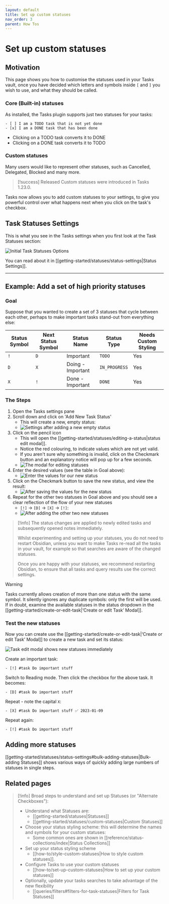 ```yaml
---
layout: default
title: Set up custom statuses
nav_order: 3
parent: How Tos
---
```


# Set up custom statuses

## Motivation

This page shows you how to customise the statuses used in your Tasks vault, once you have decided which letters and symbols inside `[` and `]` you wish to use, and what they should be called.

### Core (Built-in) statuses

As installed, the Tasks plugin supports just two statuses for your tasks:

```text
- [ ] I am a TODO task that is not yet done
- [x] I am a DONE task that has been done
```

- Clicking on a TODO task converts it to DONE
- Clicking on a DONE task converts it to TODO

### Custom statuses

Many users would like to represent other statuses, such as Cancelled, Delegated, Blocked and many more.

> [!success] Released
Custom statuses were introduced in Tasks 1.23.0.

Tasks now allows you to add custom statuses to your settings, to give you powerful control over what happens next when you click on the task's checkbox.

## Task Statuses Settings

This is what you see in the Tasks settings when you first look at the Task Statuses section:

![Initial Task Statuses Options](../images/settings-statuses-initial.png)

You can read about it in [[getting-started/statuses/status-settings|Status Settings]].

---

## Example: Add a set of high priority statuses

### Goal

Suppose that you wanted to create a set of 3 statuses that cycle between each other, perhaps to make important tasks stand-out from everything else:

<!-- placeholder to force blank line before included text --> <!-- include: DocsSamplesForStatuses.test.DefaultStatuses_important-cycle.approved.md -->

| Status Symbol | Next Status Symbol | Status Name | Status Type | Needs Custom Styling |
| ----- | ----- | ----- | ----- | ----- |
| `!` | `D` | Important | `TODO` | Yes |
| `D` | `X` | Doing - Important | `IN_PROGRESS` | Yes |
| `X` | `!` | Done - Important | `DONE` | Yes |

<!-- placeholder to force blank line after included text --> <!-- endInclude -->

### The Steps

1. Open the Tasks settings pane
1. Scroll down and click on 'Add New Task Status'
    - This will create a new, empty status:
    - ![Settings after adding a new empty status](../images/settings-custom-statuses-added-1.png)
1. Click on the pencil icon
    - This will open the [[getting-started/statuses/editing-a-status|status edit modal]].
    - Notice the red colouring, to indicate values which are not yet valid.
    - If you aren't sure why something is invalid, click on the Checkmark button and an explanatory notice will pop up for a few seconds.
    - ![The modal for editing statuses](../images/settings-custom-statuses-dialog-1.png)
1. Enter the desired values (see the table in Goal above):
    - ![Enter the values for our new status](../images/settings-custom-statuses-dialog-2.png)
1. Click on the Checkmark button to save the new status, and view the result:
    - ![After saving the values for the new status](../images/settings-custom-statuses-added.png)
1. Repeat for the other two statuses in Goal above and you should see a clear reflection of the flow of your new statuses
    - `[!]` -> `[D]` -> `[X]` -> `[!]`:
    - ![After adding the other two new statuses](../images/settings-custom-statuses-important-loop-added.png)

> [!info]
> The status changes are applied to newly edited tasks and subsequently opened notes immediately.
>
> Whilst experimenting and setting up your statuses, you do not need to restart Obsidian, unless you want to make Tasks re-read all the tasks in your vault, for example so that searches are aware of the changed statuses.
>
> Once you are happy with your statuses, we recommend restarting Obsidian, to ensure that all tasks and query results use the correct settings.

> [!warning]
Tasks currently allows creation of more than one status with the same symbol. It silently ignores any duplicate symbols: only the first will be used. If in doubt, examine the available statuses in the status dropdown in the [[getting-started/create-or-edit-task|‘Create or edit Task’ Modal]].

### Test the new statuses

Now you can create use the [[getting-started/create-or-edit-task|‘Create or edit Task’ Modal]] to create a new task and set its status:

![Task edit modal shows new statuses immediately](../images/modal-showing-new-statuses.png)

Create an important task:

```text
- [!] #task Do important stuff
```

Switch to Reading mode.
Then click the checkbox for the above task.
It becomes:

```text
- [D] #task Do important stuff
```

Repeat - note the capital `X`:

```text
- [X] #task Do important stuff ✅ 2023-01-09
```

Repeat again:

```text
- [!] #task Do important stuff
```

## Adding more statuses

[[getting-started/statuses/status-settings#bulk-adding-statuses|Bulk-adding Statuses]] shows various ways of quickly adding large numbers of statuses in single steps.

## Related pages

<!-- force a blank line --> <!-- include: snippet-statuses-overview.md -->

> [!info]
> Broad steps to understand and set up Statuses (or "Alternate Checkboxes"):
>
> - Understand what Statuses are:
>   - [[getting-started/statuses|Statuses]]
>   - [[getting-started/statuses/custom-statuses|Custom Statuses]]
> - Choose your status styling scheme: this will determine the names and symbols for your custom statuses:
>   - Some common ones are shown in [[reference/status-collections/index|Status Collections]]
> - Set up your status styling scheme
>   - [[how-to/style-custom-statuses|How to style custom statuses]].
> - Configure Tasks to use your custom statuses
>   - [[how-to/set-up-custom-statuses|How to set up your custom statuses]]
> - Optionally, update your tasks searches to take advantage of the new flexibility
>   - [[queries/filters#filters-for-task-statuses|Filters for Task Statuses]]

<!-- force a blank line --> <!-- endInclude -->
